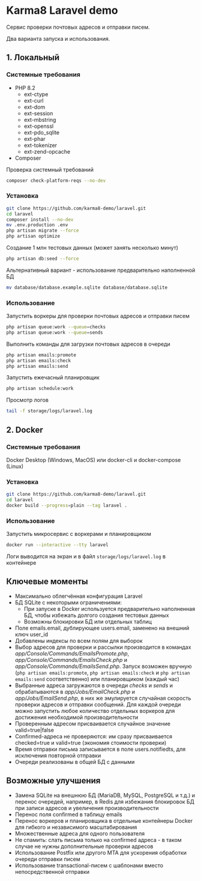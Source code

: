 # Karma8 Laravel demo

Cервис проверки почтовых адресов и отправки писем.

Два варианта запуска и использования.

## 1. Локальный

### Системные требования

* PHP 8.2
    * ext-ctype
    * ext-curl
    * ext-dom
    * ext-session
    * ext-mbstring
    * ext-openssl
    * ext-pdo_sqlite
    * ext-phar
    * ext-tokenizer
    * ext-zend-opcache
* Composer

Проверка системный требований

```bash
composer check-platform-reqs --no-dev
```

### Установка

```bash
git clone https://github.com/karma8-demo/laravel.git
cd laravel
composer install --no-dev
mv .env.production .env
php artisan migrate --force
php artisan optimize
```

Создание 1 млн тестовых данных (может занять несколько минут)

```bash
php artisan db:seed --force
```

Альтернативный вариант - использование предварительно наполненной БД

```bash
mv database/database.example.sqlite database/database.sqlite
```

### Использование

Запустить воркеры для проверки почтовых адресов и отправки писем

```bash
php artisan queue:work --queue=checks
php artisan queue:work --queue=sends
```

Выполнить команды для загрузки почтовых адресов в очереди

```bash
php artisan emails:promote
php artisan emails:check
php artisan emails:send
```

Запустить ежечасный планировщик

```bash
php artisan schedule:work
```

Просмотр логов

```bash
tail -f storage/logs/laravel.log
```

## 2. Docker

### Системные требования

Docker Desktop (Windows, MacOS) или docker-cli и docker-compose (Linux)

### Установка

```bash
git clone https://github.com/karma8-demo/laravel.git
cd laravel
docker build --progress=plain --tag laravel .
```

### Использование

Запустить микросервис с воркерами и планировщиком

```bash
docker run --interactive --tty laravel
```

Логи выводится на экран и в файл `storage/logs/laravel.log` в контейнере

## Ключевые моменты

* Максимально облегчённая конфигурация Laravel
* БД SQLite с некоторыми ограничениями:
    * При запуске в Docker используется предварительно наполненная БД, чтобы избежать долгого создания тестовых данных
    * Возможны блокировки БД или отдельных таблиц
* Поле emails.email, дублирующее users.email, заменено на внешний ключ user_id
* Добавлены индексы по всем полям для выборок
* Выбор адресов для проверки и рассылки производится в командах *app/Console/Commands/EmailsPromote.php*, *app/Console/Commands/EmailsCheck.php* и *app/Console/Commands/EmailsSend.php*. Запуск возможен вручную (`php artisan emails:promote`, `php artisan emails:check` и `php artisan emails:send` соответственно) или планировщиком (каждый час)
* Выбранные адреса загружаются в очереди *checks* и *sends* и обрабатываются в *app/Jobs/EmailCheck.php* и *app/Jobs/EmailSend.php*, в них же эмулируется случайная скорость проверки адресов и отправки сообщений. Для каждой очереди можно запустить любое количество отдельных воркеров для достижения необходимой производительности
* Проверенным адресом присваивается случайное значение valid=true|false
* Confirmed-адреса не проверяются: им сразу присваивается checked=true и valid=true (экономия стоимости проверки)
* Время отправки письма записывается в поле users.notifiedts, для исключения повторной отправки
* Очереди реализованы в общей БД с данными

## Возможные улучшения

* Замена SQLite на внешнюю БД (MariaDB, MySQL, PostgreSQL и т.д.) и перенос очередей, например, в Redis для избежания блокировок БД при записи адресов и увеличения производительности
* Перенос поля confirmed в таблицу emails
* Перенос воркеров и планировщика в отдельные контейнеры Docker для гибкого и независимого масштабирования
* Множественные адреса для одного пользователя
* Не спамить: слать письма только на confirmed адреса - в таком случае не нужны дополнительные проверки адресов
* Использование Postfix или другого MTA для ускорения обработки очереди отправки писем
* Использование transactional-писем c шаблонами вместо непосредственной отправки

